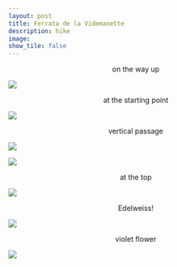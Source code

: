 ```yaml
---
layout: post
title: Ferrata de la Videmanette
description: hike 
image:
show_tile: false 
---
```




<center> on the way up </center>


![](../assets/images/ferrate/ferrata_videmanette/P_20170715_114247.jpg)


<center>at the starting point</center>

![](../assets/images/ferrate/ferrata_videmanette/P_20170715_123422.jpg)


<center>vertical passage</center>

![](../assets/images/ferrate/ferrata_videmanette/P_20170715_132900.jpg)


![](../assets/images/ferrate/ferrata_videmanette/P_20170715_132950.jpg)

<center>at the top</center>

![](../assets/images/ferrate/ferrata_videmanette/P_20170715_140753.jpg)

<center>Edelweiss!</center>

![](../assets/images/ferrate/ferrata_videmanette/P_20170715_141055.jpg)

<center>violet flower</center>

![](../assets/images/ferrate/ferrata_videmanette/P_20170715_161832.jpg)
